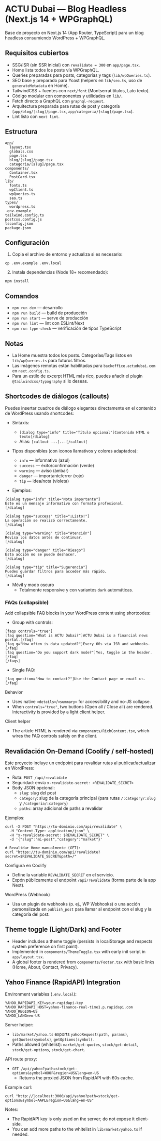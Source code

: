 # ACTU Dubai — Blog Headless (Next.js 14 + WPGraphQL)

Base de proyecto en Next.js 14 (App Router, TypeScript) para un blog headless consumiendo WordPress + WPGraphQL.

## Requisitos cubiertos

- SSG/ISR (sin SSR inicial) con `revalidate = 300` en `app/page.tsx`.
- Home lista todos los posts vía WPGraphQL.
- Queries preparadas para posts, categorías y tags (`lib/wpQueries.ts`).
- SEO base y preparado para Yoast (helpers en `lib/seo.ts`, uso de `generateMetadata` en Home).
- TailwindCSS + fuentes con `next/font` (Montserrat títulos, Lato texto).
- Código modular con componentes y utilidades en `lib/`.
- Fetch directo a GraphQL con `graphql-request`.
- Arquitectura preparada para rutas de post y categoría (`app/blog/[slug]/page.tsx`, `app/categoria/[slug]/page.tsx`).
- Lint listo con `next lint`.

## Estructura

```
app/
  layout.tsx
  globals.css
  page.tsx
  blog/[slug]/page.tsx
  categoria/[slug]/page.tsx
components/
  Container.tsx
  PostCard.tsx
lib/
  fonts.ts
  wpClient.ts
  wpQueries.ts
  seo.ts
types/
  wordpress.ts
.env.example
tailwind.config.ts
postcss.config.js
tsconfig.json
package.json
```

## Configuración

1. Copia el archivo de entorno y actualiza si es necesario:

```
cp .env.example .env.local
```

2. Instala dependencias (Node 18+ recomendado):

```
npm install
```

## Comandos

- `npm run dev` — desarrollo
- `npm run build` — build de producción
- `npm run start` — serve de producción
- `npm run lint` — lint con ESLint/Next
- `npm run type-check` — verificación de tipos TypeScript

## Notas

- La Home muestra todos los posts. Categorías/Tags listos en `lib/wpQueries.ts` para futuros filtros.
- Las imágenes remotas están habilitadas para `backoffice.actudubai.com` en `next.config.ts`.
- Para un estilo de excerpt HTML más rico, puedes añadir el plugin `@tailwindcss/typography` si lo deseas.

## Shortcodes de diálogos (callouts)

Puedes insertar cuadros de diálogo elegantes directamente en el contenido de WordPress usando shortcodes:

- Sintaxis:
  - `[dialog type="info" title="Título opcional"]Contenido HTML o texto[/dialog]`
  - Alias: `[callout ...]...[/callout]`

- Tipos disponibles (con iconos llamativos y colores adaptados):
  - `info` — informativo (azul)
  - `success` — éxito/confirmación (verde)
  - `warning` — aviso (ámbar)
  - `danger` — importante/error (rojo)
  - `tip` — idea/nota (violeta)

- Ejemplos:

```
[dialog type="info" title="Nota importante"]
Este es un mensaje informativo con formato profesional.
[/dialog]

[dialog type="success" title="¡Listo!"]
La operación se realizó correctamente.
[/dialog]

[dialog type="warning" title="Atención"]
Revisa los datos antes de continuar.
[/dialog]

[dialog type="danger" title="Riesgo"]
Esta acción no se puede deshacer.
[/dialog]

[dialog type="tip" title="Sugerencia"]
Puedes guardar filtros para acceder más rápido.
[/dialog]
```

- Móvil y modo oscuro
  - Totalmente responsive y con variantes `dark` automáticas.

### FAQs (collapsible)

Add collapsible FAQ blocks in your WordPress content using shortcodes:

- Group with controls:

```
[faqs controls="true"]
[faq question="What is ACTU Dubai?"]ACTU Dubai is a financial news portal.[/faq]
[faq q="How often is data updated?"]Every 60s via ISR and webhooks.[/faq]
[faq question="Do you support dark mode?"]Yes, toggle in the header.[/faq]
[/faqs]
```

- Single FAQ:

```
[faq question="How to contact?"]Use the Contact page or email us.[/faq]
```

Behavior
- Uses native `<details>`/`<summary>` for accessibility and no-JS collapse.
- When `controls="true"`, two buttons (Open all / Close all) are rendered. Interactivity is provided by a light client helper.

Client helper
- The article HTML is rendered via `components/RichContent.tsx`, which wires the FAQ controls safely on the client.


## Revalidación On‑Demand (Coolify / self‑hosted)

Este proyecto incluye un endpoint para revalidar rutas al publicar/actualizar en WordPress:

- Ruta: `POST /api/revalidate`
- Seguridad: envía `x-revalidate-secret: <REVALIDATE_SECRET>`
- Body JSON opcional:
  - `slug`: slug del post
  - `category`: slug de la categoría principal (para rutas `/:category/:slug` y `/categoria/:category`)
  - `paths`: array adicional de paths a revalidar

Ejemplos:

```
curl -X POST "https://tu-dominio.com/api/revalidate" \
  -H "Content-Type: application/json" \
  -H "x-revalidate-secret: $REVALIDATE_SECRET" \
  -d '{"slug":"mi-post","category":"market"}'

# Revalidar Home manualmente (GET):
curl "https://tu-dominio.com/api/revalidate?secret=$REVALIDATE_SECRET&path=/"
```

Configura en Coolify
- Define la variable `REVALIDATE_SECRET` en el servicio.
- Expón públicamente el endpoint `/api/revalidate` (forma parte de la app Next).

WordPress (Webhook)
- Usa un plugin de webhooks (p. ej., WP Webhooks) o una acción personalizada en `publish_post` para llamar al endpoint con el slug y la categoría del post.
## Theme toggle (Light/Dark) and Footer

- Header includes a theme toggle (persists in localStorage and respects system preference on first paint).
- Implemented in `components/ThemeToggle.tsx` with early init script in `app/layout.tsx`.
- A global footer is rendered from `components/Footer.tsx` with basic links (Home, About, Contact, Privacy).

## Yahoo Finance (RapidAPI) Integration

Environment variables (`.env.local`):

```
YAHOO_RAPIDAPI_KEY=your-rapidapi-key
YAHOO_RAPIDAPI_HOST=yahoo-finance-real-time1.p.rapidapi.com
YAHOO_REGION=US
YAHOO_LANG=en-US
```

Server helper:
- `lib/market/yahoo.ts` exports `yahooRequest(path, params)`, `getQuotes(symbols)`, `getOptions(symbol)`.
- Paths allowed (whitelist): `market/get-quotes`, `stock/get-detail`, `stock/get-options`, `stock/get-chart`.

API route proxy:
- `GET /api/yahoo?path=stock/get-options&symbol=WOOF&region=US&lang=en-US`
  - Returns the proxied JSON from RapidAPI with 60s cache.

Example curl:
```
curl "http://localhost:3000/api/yahoo?path=stock/get-options&symbol=AAPL&region=US&lang=en-US"
```

Notes:
- The RapidAPI key is only used on the server; do not expose it client-side.
- You can add more paths to the whitelist in `lib/market/yahoo.ts` if needed.
